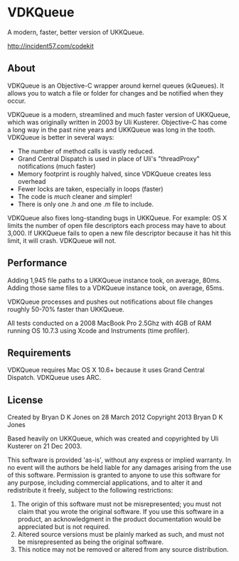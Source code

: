 VDKQueue
========

A modern, faster, better version of UKKQueue.

<http://incident57.com/codekit>

About
-----

VDKQueue is an Objective-C wrapper around kernel queues (kQueues).
It allows you to watch a file or folder for changes and be notified when they occur.

VDKQueue is a modern, streamlined and much faster version of UKKQueue, which was originally written in 2003 by Uli Kusterer.
Objective-C has come a long way in the past nine years and UKKQueue was long in the tooth. VDKQueue is better in several ways:

- The number of method calls is vastly reduced.
- Grand Central Dispatch is used in place of Uli's "threadProxy" notifications (much faster)
- Memory footprint is roughly halved, since VDKQueue creates less overhead
- Fewer locks are taken, especially in loops (faster)
- The code is *much* cleaner and simpler!
- There is only one .h and one .m file to include.

VDKQueue also fixes long-standing bugs in UKKQueue. For example: OS X limits the number of open file descriptors each process
may have to about 3,000. If UKKQueue fails to open a new file descriptor because it has hit this limit, it will crash. VDKQueue will not.

Performance
-----------

Adding 1,945 file paths to a UKKQueue instance took, on average, 80ms. 
Adding those same files to a VDKQueue instance took, on average, 65ms.

VDKQueue processes and pushes out notifications about file changes roughly 50-70% faster than UKKQueue.

All tests conducted on a 2008 MacBook Pro 2.5Ghz with 4GB of RAM running OS 10.7.3 using Xcode and Instruments (time profiler).

Requirements
------------

VDKQueue requires Mac OS X 10.6+ because it uses Grand Central Dispatch. VDKQueue uses ARC.

License
-------

Created by Bryan D K Jones on 28 March 2012
Copyright 2013 Bryan D K Jones

Based heavily on UKKQueue, which was created and copyrighted by Uli Kusterer on 21 Dec 2003.

This software is provided 'as-is', without any express or implied warranty. In no event will the authors be held liable for any damages arising from the use of this software. Permission is granted to anyone to use this software for any purpose, including commercial applications, and to alter it and redistribute it freely, subject to the following restrictions:

1. The origin of this software must not be misrepresented; you must not claim that you wrote the original software. If you use this software in a product, an acknowledgment in the product documentation would be appreciated but is not required.
2. Altered source versions must be plainly marked as such, and must not be misrepresented as being the original software.
3. This notice may not be removed or altered from any source distribution.
